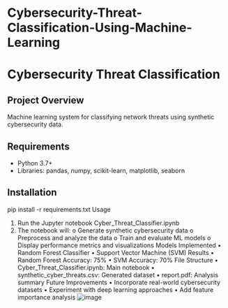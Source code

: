 # Cybersecurity-Threat-Classification-Using-Machine-Learning
# Cybersecurity Threat Classification

## Project Overview
Machine learning system for classifying network threats using synthetic cybersecurity data.

## Requirements
- Python 3.7+
- Libraries: pandas, numpy, scikit-learn, matplotlib, seaborn

## Installation

pip install -r requirements.txt
Usage
1.	Run the Jupyter notebook Cyber_Threat_Classifier.ipynb
2.	The notebook will:
o	Generate synthetic cybersecurity data
o	Preprocess and analyze the data
o	Train and evaluate ML models
o	Display performance metrics and visualizations
Models Implemented
•	Random Forest Classifier
•	Support Vector Machine (SVM)
Results
•	Random Forest Accuracy: 75%
•	SVM Accuracy: 70%
File Structure
•	Cyber_Threat_Classifier.ipynb: Main notebook
•	synthetic_cyber_threats.csv: Generated dataset
•	report.pdf: Analysis summary
Future Improvements
•	Incorporate real-world cybersecurity datasets
•	Experiment with deep learning approaches
•	Add feature importance analysis
![image](https://github.com/user-attachments/assets/eace71f5-2dd6-429b-a7f8-ab7bf2b9337c)
